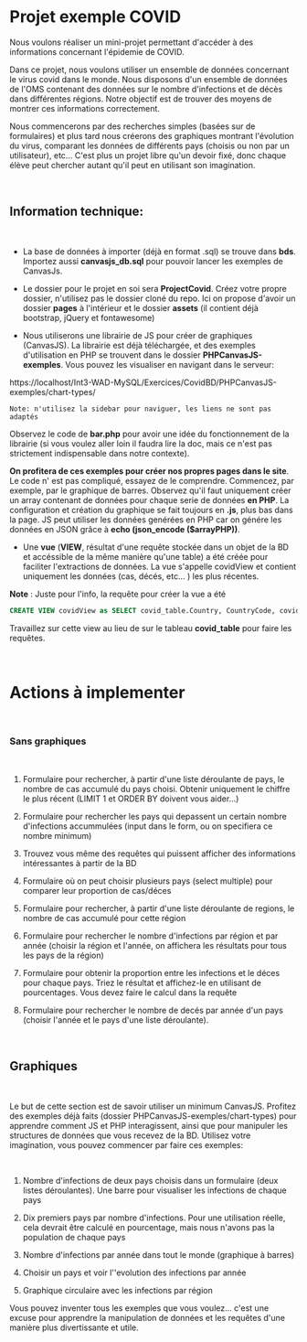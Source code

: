 # Projet exemple COVID

Nous voulons réaliser un mini-projet permettant d'accéder à des informations concernant l'épidemie de COVID.

Dans ce projet, nous voulons utiliser un ensemble de données concernant le virus covid dans le monde. Nous disposons d'un ensemble de données de l'OMS contenant des données sur le nombre d'infections et de décès dans différentes régions. Notre objectif est de trouver des moyens de montrer ces informations correctement.

Nous commencerons par des recherches simples (basées sur de formulaires) et plus tard nous créerons des graphiques montrant l'évolution du virus, comparant les données de différents pays (choisis ou non par un utilisateur), etc... C'est plus un projet libre qu'un devoir fixé, donc chaque élève peut chercher autant qu'il peut en utilisant son imagination.

<br>

## Information technique:

<br>

- La base de données à importer (déjà en format .sql) se trouve dans **bds**. Importez aussi **canvasjs_db.sql** pour pouvoir lancer les exemples de CanvasJs.

- Le dossier pour le projet en soi sera **ProjectCovid**. Créez votre propre dossier, n'utilisez pas le dossier cloné du repo.
Ici on propose d'avoir un dossier **pages** à l'intérieur et le dossier **assets** (il contient déjà bootstrap, jQuery et fontawesome)

- Nous utiliserons une librairie de JS pour créer de graphiques (CanvasJS). La librairie est déjà téléchargée, et des exemples d'utilisation en PHP se trouvent dans le dossier **PHPCanvasJS-exemples**. Vous pouvez les visualiser en navigant dans le serveur:

https://localhost/Int3-WAD-MySQL/Exercices/CovidBD/PHPCanvasJS-exemples/chart-types/
  
    Note: n'utilisez la sidebar pour naviguer, les liens ne sont pas adaptés

Observez le code de **bar.php** pour avoir une idée du fonctionnement de la librairie (si vous voulez aller loin il faudra lire la doc, mais ce n'est pas strictement indispensable dans notre contexte).

**On profitera de ces exemples pour créer nos propres pages dans le site**. Le code n' est pas compliqué, essayez de le comprendre. Commencez, par exemple, par le graphique de barres. Observez qu'il faut uniquement créer un array contenant de données pour chaque serie de données **en PHP**. La configuration et création du graphique se fait toujours en **.js**, plus bas dans la page.
JS peut utiliser les données genérées en PHP car on génére les données en JSON grâce à **echo (json_encode ($arrayPHP))**.


- Une **vue** (**VIEW**, résultat d'une requête stockée dans un objet de la BD et accéssible de la même manière qu'une table) a été créée pour faciliter l'extractions de données. La vue s'appelle covidView et contient uniquement les données (cas, décés, etc... ) les plus récentes.

**Note** : Juste pour l'info, la requête pour créer la vue a été

```sql
CREATE VIEW covidView as SELECT covid_table.Country, CountryCode, covid_table.WHORegion, year(DateReported), max(covid_table.CumulativeCases) as LastCumulativeCases, max(covid_table.CumulativeDeaths) as LastCumulativeDeaths, NewCases, NewDeaths FROM `covid_table` GROUP BY covid_table.Country; 
```
Travaillez sur cette view au lieu de sur le tableau **covid_table** pour faire les requêtes.
 
<br>

# Actions à implementer

<br>




### Sans graphiques

<br>

1. Formulaire pour rechercher, à partir d'une liste déroulante de pays, le nombre de cas accumulé du pays choisi. Obtenir uniquement le chiffre le plus récent (LIMIT 1 et ORDER BY doivent vous aider...)
   
2. Formulaire pour rechercher les pays qui depassent un certain nombre d'infections accummulées (input dans le form, ou on specifiera ce nombre minimum)

3. Trouvez vous même des requêtes qui puissent afficher des informations intéressantes à partir de la BD

4. Formulaire où on peut choisir plusieurs pays (select multiple) pour comparer leur proportion de cas/déces
   
5. Formulaire pour rechercher, à partir d'une liste déroulante de regions, le nombre de cas accumulé pour cette région

6. Formulaire pour rechercher le nombre d'infections par région et par année (choisir la région et l'année, on affichera les résultats pour tous les pays de la région) 

7. Formulaire pour obtenir la proportion entre les infections et le déces pour chaque pays. Triez le résultat et affichez-le en utilisant de pourcentages. Vous devez faire le calcul dans la requête
   
8. Formulaire pour rechercher le nombre de decés par année d'un pays (choisir l'année et le pays d'une liste déroulante).






<br>

## Graphiques

<br>

Le but de cette section est de savoir utiliser un minimum CanvasJS. Profitez des exemples déjà faits (dossier  PHPCanvasJS-exemples/chart-types) pour apprendre comment JS et PHP interagissent, ainsi que pour manipuler les structures de données que vous recevez de la BD. Utilisez votre imagination, vous pouvez commencer par faire ces exemples: 

<br>

1. Nombre d'infections de deux pays choisis dans un formulaire (deux listes déroulantes). Une barre pour visualiser les infections de chaque pays

3. Dix premiers pays par nombre d'infections. Pour une utilisation réelle, cela devrait être calculé en pourcentage, mais nous n'avons pas la population de chaque pays

3. Nombre d'infections par année dans tout le monde (graphique à barres)
   
4. Choisir un pays et voir l''evolution des infections par année
   
5. Graphique circulaire avec les infections par région

Vous pouvez inventer tous les exemples que vous voulez... c'est une excuse pour apprendre la manipulation de données et les requêtes d'une manière plus divertissante et utile.



